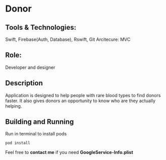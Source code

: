 # Donor

## Tools & Technologies: 

Swift, Firebase(Auth, Database), Rswift, Git
Arcitecure:  MVC


## Role: 

Developer and designer 


## Description

Application is designed to help people with rare blood types to find donors faster. It also gives donors an opportunity to know who are they actually helping.

## Building and Running

Run in terminal to install pods

```
pod install
```
Feel free to **contact me** if you need **GoogleService-Info.plist**
